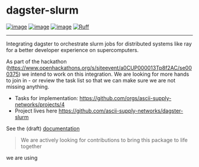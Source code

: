 # dagster-slurm

[![image](https://img.shields.io/pypi/v/dagster-slurm.svg)](https://pypi.python.org/pypi/dagster-slurm)
[![image](https://img.shields.io/pypi/l/dagster-slurm.svg)](https://pypi.python.org/pypi/dagster-slurm)
[![image](https://img.shields.io/pypi/pyversions/dagster-slurm.svg)](https://pypi.python.org/pypi/dagster-slurm)
[![Ruff](https://img.shields.io/endpoint?url=https://raw.githubusercontent.com/astral-sh/ruff/main/assets/badge/v2.json)](https://github.com/astral-sh/ruff)

---

Integrating dagster to orchestrate slurm jobs for distributed systems like ray for a better developer experience on supercomputers.

As part of the hackathon (https://www.openhackathons.org/s/siteevent/a0CUP000013Tp8f2AC/se000375) we intend to work on this integration.
We are looking for more hands to join in - or review the task list so that we can make sure we are not missing anything.

- Tasks for implementation: https://github.com/orgs/ascii-supply-networks/projects/4
- Project lives here https://github.com/ascii-supply-networks/dagster-slurm

See the (draft) [documentation](https://ascii-supply-networks.github.io/dagster-slurm/)

> We are actively looking for contributions to bring this package to life together

we are using 